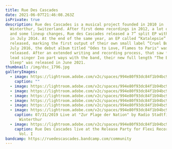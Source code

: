 ```yaml
---
title: Rue Des Cascades
date: 2021-06-07T21:46:08.263Z
isPrivate: true
description: Rue des Cascades is a musical project founded in 2010 in
  Winterthur, Switzerland. After first demo recordings in 2012, a lot of shows
  and some lineup changes, Rue des Cascades released a 7” split EP with Abrassiv
  in July 2014. At the end of the same year, an EP called “Katalepsie” was
  released, marking the first output of their own small label “Cruel Bones”. In
  July 2016, the debut album titled "Odes to Love, Flames to Paris" was
  released. After an extended writing and recording process, that saw former
  lead singer Ivo part ways with the band, their new full length "The Black
  Sleep" was released in June 2021.
thumbnail: /img/dsc_1796.jpg
galleryImages:
  - image: https://lightroom.adobe.com/v2c/spaces/994e80f93dc84f1b94bc9a56de07b584/assets/390753becc74306cb397ed58a67b10b4/revisions/bc3711f5ce234fec91fffeea253cb321/renditions/737036e096328fc74d847217cd4be4d8
    caption: ""
  - image: https://lightroom.adobe.com/v2c/spaces/994e80f93dc84f1b94bc9a56de07b584/assets/69c27776bfe836548c13a37dd71ea35c/revisions/193edc49cf914453965261dcd8c08378/renditions/8694026497765b3690c7323889a5cff5
  - image: https://lightroom.adobe.com/v2c/spaces/994e80f93dc84f1b94bc9a56de07b584/assets/cb1580487dcec36c4e32d4b8157db38c/revisions/86d461c6a54e46bab5e2fd46f5b08aa1/renditions/ed2e4ea6b0de03a542969d9718340ca7
  - image: https://lightroom.adobe.com/v2c/spaces/994e80f93dc84f1b94bc9a56de07b584/assets/ab10eac2a65fbf1de1a77ed398278dbb/revisions/acc7ef5f206a4836b5204e323fcd8fbc/renditions/b5ac2ac8f7343180207dc77b2801a342
  - image: https://lightroom.adobe.com/v2c/spaces/994e80f93dc84f1b94bc9a56de07b584/assets/c42c00d2e62e93c830ca551641e9b781/revisions/007893692d484b0bbef1e03ed3167bff/renditions/1cb046832b23a50cf809659fd5acfcbf
  - image: https://lightroom.adobe.com/v2c/spaces/994e80f93dc84f1b94bc9a56de07b584/assets/1c32d3cb5099c6cd041ff03985d52b27/revisions/f2bb2fc82cab4e07acd1c46083ef6839/renditions/25b734fbef66d45ade2f344a6948df79
  - image: https://lightroom.adobe.com/v2c/spaces/994e80f93dc84f1b94bc9a56de07b584/assets/31fc1cb103f0166fd04af07529c36d82/revisions/bef13162bcec4e5ea6169b7df610ee27/renditions/2a8eb65577e2ce485d00eb8c27283b3a
    caption: 07/31/2019 Live at "Zur Plage der Nation" by Radio Stadtfilter, Bäumli
      Winterthur
  - image: https://lightroom.adobe.com/v2c/spaces/994e80f93dc84f1b94bc9a56de07b584/assets/5c284ef2d2a05747b1ebba736cbea437/revisions/7d7ef294335b4db4a68b9c04e66acd7f/renditions/8998eb8baebfc4bcc8d592344cebd556
    caption: Rue Des Cascades live at the Release Party for Flexi Recording Session
      Vol. I
bandcamp: https://ruedescascades.bandcamp.com/community
---
```

